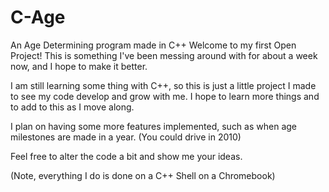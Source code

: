 # C-Age
An Age Determining program made in C++
Welcome to my first Open Project! 
This is something I've been messing around with for about a week now, and I hope to make it better.

I am still learning some thing with C++, so this is just a little project I made to see my code develop and grow with me.
I hope to learn more things and to add to this as I move along. 

I plan on having some more features implemented, such as when age milestones are made in a year.
(You could drive in 2010)

Feel free to alter the code a bit and show me your ideas. 

(Note, everything I do is done on a C++ Shell on a Chromebook)
